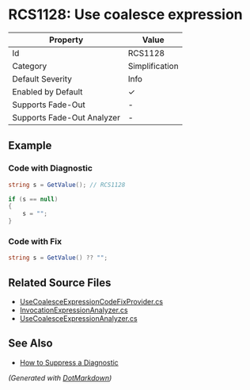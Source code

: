 # RCS1128: Use coalesce expression

| Property                    | Value          |
| --------------------------- | -------------- |
| Id                          | RCS1128        |
| Category                    | Simplification |
| Default Severity            | Info           |
| Enabled by Default          | &#x2713;       |
| Supports Fade\-Out          | \-             |
| Supports Fade\-Out Analyzer | \-             |

## Example

### Code with Diagnostic

```csharp
string s = GetValue(); // RCS1128

if (s == null)
{
    s = "";
}
```

### Code with Fix

```csharp
string s = GetValue() ?? "";
```

## Related Source Files

* [UseCoalesceExpressionCodeFixProvider.cs](../../src/Analyzers.CodeFixes/CSharp/CodeFixes/UseCoalesceExpressionCodeFixProvider.cs)
* [InvocationExpressionAnalyzer.cs](../../src/Analyzers/CSharp/Analysis/InvocationExpressionAnalyzer.cs)
* [UseCoalesceExpressionAnalyzer.cs](../../src/Analyzers/CSharp/Analysis/UseCoalesceExpressionAnalyzer.cs)

## See Also

* [How to Suppress a Diagnostic](../HowToConfigureAnalyzers.md#how-to-suppress-a-diagnostic)

*\(Generated with [DotMarkdown](http://github.com/JosefPihrt/DotMarkdown)\)*